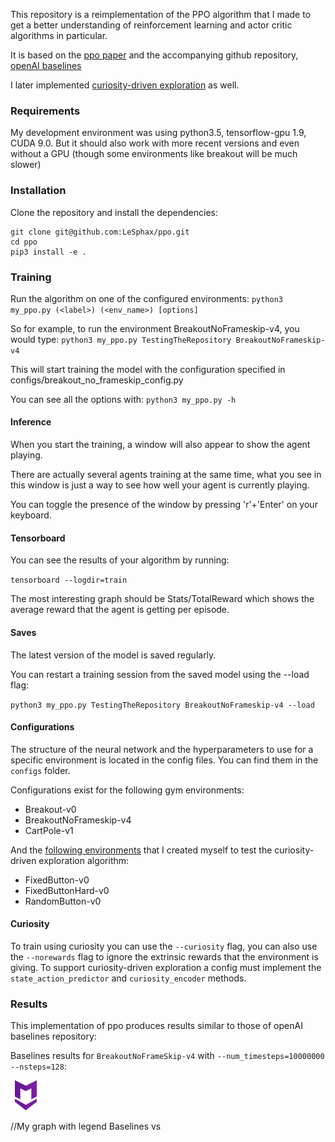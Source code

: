 This repository is a reimplementation of the PPO algorithm that I made to get a better understanding of reinforcement learning and actor critic algorithms in particular.

It is based on the [ppo paper](https://arxiv.org/abs/1707.06347) and the accompanying github repository, [openAI baselines](https://github.com/openai/baselines)

I later implemented [curiosity-driven exploration](https://pathak22.github.io/noreward-rl/) as well.

### Requirements

My development environment was using python3.5, tensorflow-gpu 1.9, CUDA 9.0.
But it should also work with more recent versions and even without a GPU (though some environments like breakout will be much slower)

### Installation

Clone the repository and install the dependencies: 
```
git clone git@github.com:LeSphax/ppo.git
cd ppo
pip3 install -e .
```

### Training

Run the algorithm on one of the configured environments:
`python3 my_ppo.py (<label>) (<env_name>) [options]`

So for example, to run the environment BreakoutNoFrameskip-v4, you would type:
`python3 my_ppo.py TestingTheRepository BreakoutNoFrameskip-v4`

This will start training the model with the configuration specified in configs/breakout_no_frameskip_config.py

You can see all the options with: `python3 my_ppo.py -h`

#### Inference
When you start the training, a window will also appear to show the agent playing. 

There are actually several agents training at the same time, what you see in this window is just a way to see how well your agent is currently playing.

You can toggle the presence of the window by pressing 'r'+'Enter' on your keyboard. 

#### Tensorboard

You can see the results of your algorithm by running:

`tensorboard --logdir=train`

The most interesting graph should be Stats/TotalReward which shows the average reward that the agent is getting per episode.

#### Saves

The latest version of the model is saved regularly. 

You can restart a training session from the saved model using the --load flag:

`python3 my_ppo.py TestingTheRepository BreakoutNoFrameskip-v4 --load`

#### Configurations

The structure of the neural network and the hyperparameters to use for a specific environment is located in the config files. You can find them in the `configs` folder.

Configurations exist for the following gym environments:
* Breakout-v0
* BreakoutNoFrameskip-v4
* CartPole-v1

And the [following environments](https://github.com/LeSphax/gym-ui) that I created myself to test the curiosity-driven exploration algorithm:
* FixedButton-v0
* FixedButtonHard-v0
* RandomButton-v0

#### Curiosity 

To train using curiosity you can use the `--curiosity` flag, you can also use the `--norewards` flag to ignore the extrinsic rewards that the environment is giving.
To support curiosity-driven exploration a config must implement the `state_action_predictor` and `curiosity_encoder` methods.

### Results

This implementation of ppo produces results similar to those of openAI baselines repository:

Baselines results for `BreakoutNoFrameSkip-v4` with `--num_timesteps=10000000 --nsteps=128`:

![alt text](https://github.com/adam-p/markdown-here/raw/master/src/common/images/icon48.png "Logo Title Text 1")

//My graph with legend
Baselines vs